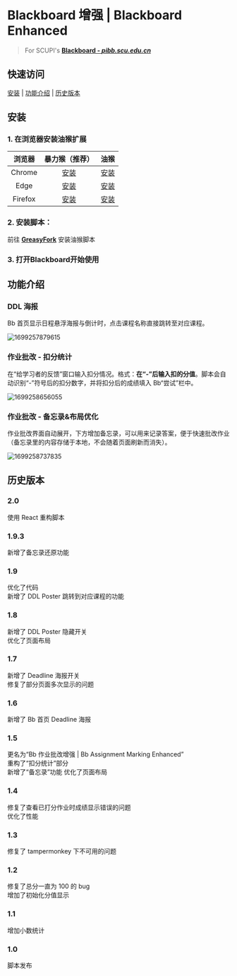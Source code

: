# Blackboard 增强 | Blackboard Enhanced

> For SCUPI's [**Blackboard - *pibb.scu.edu.cn***]((https://pibb.scu.edu.cn/webapps/login/))

## 快速访问

[安装](#安装) | [功能介绍](#功能介绍) | [历史版本](#历史版本)

## 安装

### 1. 在浏览器安装油猴扩展

| 浏览器  |                                                         暴力猴（推荐）                                                          |                                                                   油猴                                                                    |
| :-----: | :-----------------------------------------------------------------------------------------------------------------------------: | :---------------------------------------------------------------------------------------------------------------------------------------: |
| Chrome  |            [安装](https://chrome.google.com/webstore/detail/violentmonkey/jinjaccalgkegednnccohejagnlnfdag?hl=zh-CN)            |                 [安装](https://chrome.google.com/webstore/detail/tampermonkey/dhdgffkkebhmkfjojejmpbldmpobfkfo?hl=zh-CN)                  |
|  Edge   | [安装](https://microsoftedge.microsoft.com/addons/detail/%E6%9A%B4%E5%8A%9B%E7%8C%B4/eeagobfjdenkkddmbclomhiblgggliao?hl=zh-CN) |                  [安装](https://microsoftedge.microsoft.com/addons/detail/tampermonkey/iikmkjmpaadaobahmlepeloendndfphd)                  |
| Firefox |                              [安装](https://addons.mozilla.org/en-US/firefox/addon/violentmonkey/)                              | [安装](https://addons.mozilla.org/en-US/firefox/addon/tampermonkey/?utm_source=addons.mozilla.org&utm_medium=referral&utm_content=search) |

### 2. 安装脚本：

前往 [**GreasyFork**](https://greasyfork.org/zh-CN/scripts/462240-bb%E8%AE%A1%E7%AE%97%E5%88%86%E6%95%B0) 安装油猴脚本

### 3. 打开**Blackboard**开始使用

## 功能介绍

### DDL 海报

Bb 首页显示日程悬浮海报与倒计时，点击课程名称直接跳转至对应课程。

![1699257879615](https://cdn.statically.io/gh/sitdownkevin/ImageHosting@main/1699257879615.gif)

### 作业批改 - 扣分统计

在“给学习者的反馈”窗口输入扣分情况。格式：**在“-”后输入扣的分值**。脚本会自动识别“-”符号后的扣分数字，并将扣分后的成绩填入 Bb“尝试”栏中。

![1699258656055](https://cdn.statically.io/gh/sitdownkevin/ImageHosting@main/1699258656055.gif)
 
### 作业批改 - 备忘录&布局优化
作业批改界面自动展开，下方增加备忘录，可以用来记录答案，便于快速批改作业（备忘录里的内容存储于本地，不会随着页面刷新而消失）。

![1699258737835](https://cdn.statically.io/gh/sitdownkevin/ImageHosting@main/1699258737835.png)

## 历史版本


### 2.0

使用 React 重构脚本

### 1.9.3

新增了备忘录还原功能

### 1.9

优化了代码<br>
新增了 DDL Poster 跳转到对应课程的功能

### 1.8

新增了 DDL Poster 隐藏开关<br>
优化了页面布局

### 1.7

新增了 Deadline 海报开关<br>
修复了部分页面多次显示的问题

### 1.6

新增了 Bb 首页 Deadline 海报

### 1.5

更名为“Bb 作业批改增强 | Bb Assignment Marking Enhanced”<br>
重构了“扣分统计”部分<br>
新增了“备忘录”功能
优化了页面布局

### 1.4

修复了查看已打分作业时成绩显示错误的问题 <br>
优化了性能

### 1.3

修复了 tampermonkey 下不可用的问题

### 1.2

修复了总分一直为 100 的 bug <br>
增加了初始化分值显示

### 1.1

增加小数统计

### 1.0

脚本发布
